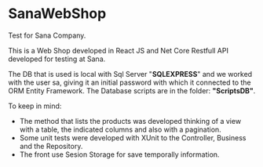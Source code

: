 # SanaWebShop
Test for Sana Company.

This is a Web Shop developed in React JS and Net Core Restfull API developed for testing at Sana.

The DB that is used is local with Sql Server "**SQLEXPRESS**" and we worked with the user sa, giving it an initial password with which it connected to the ORM Entity Framework. The Database scripts are in the folder: **"ScriptsDB"**.

To keep in mind:
- The method that lists the products was developed thinking of a view with a table, the indicated columns and also with a pagination.
- Some unit tests were developed with XUnit to the Controller, Business and the Repository.
- The front use Sesion Storage for save temporally information.
